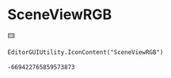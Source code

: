# SceneViewRGB
![](/img/SceneViewRGB.png)

``` CSharp
EditorGUIUtility.IconContent("SceneViewRGB")
```
```
-669422765859573873
```
